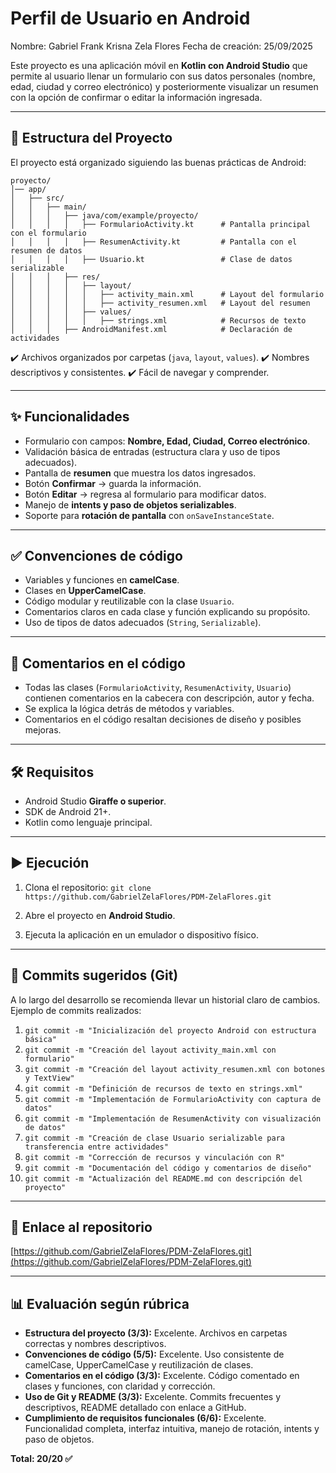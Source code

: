 
# Perfil de Usuario en Android

Nombre: Gabriel Frank Krisna Zela Flores
Fecha de creación: 25/09/2025

Este proyecto es una aplicación móvil en **Kotlin con Android Studio** que permite al usuario llenar un formulario con sus datos personales (nombre, edad, ciudad y correo electrónico) y posteriormente visualizar un resumen con la opción de confirmar o editar la información ingresada.

---

## 📂 Estructura del Proyecto

El proyecto está organizado siguiendo las buenas prácticas de Android:

```
proyecto/
│── app/
│   ├── src/
│   │   ├── main/
│   │   │   ├── java/com/example/proyecto/
│   │   │   │   ├── FormularioActivity.kt      # Pantalla principal con el formulario
│   │   │   │   ├── ResumenActivity.kt         # Pantalla con el resumen de datos
│   │   │   │   ├── Usuario.kt                 # Clase de datos serializable
│   │   │   ├── res/
│   │   │   │   ├── layout/
│   │   │   │   │   ├── activity_main.xml      # Layout del formulario
│   │   │   │   │   ├── activity_resumen.xml   # Layout del resumen
│   │   │   │   ├── values/
│   │   │   │   │   ├── strings.xml            # Recursos de texto
│   │   │   ├── AndroidManifest.xml            # Declaración de actividades
```

✔️ Archivos organizados por carpetas (`java`, `layout`, `values`).
✔️ Nombres descriptivos y consistentes.
✔️ Fácil de navegar y comprender.

---

## ✨ Funcionalidades

* Formulario con campos: **Nombre, Edad, Ciudad, Correo electrónico**.
* Validación básica de entradas (estructura clara y uso de tipos adecuados).
* Pantalla de **resumen** que muestra los datos ingresados.
* Botón **Confirmar** → guarda la información.
* Botón **Editar** → regresa al formulario para modificar datos.
* Manejo de **intents y paso de objetos serializables**.
* Soporte para **rotación de pantalla** con `onSaveInstanceState`.

---

## ✅ Convenciones de código

* Variables y funciones en **camelCase**.
* Clases en **UpperCamelCase**.
* Código modular y reutilizable con la clase `Usuario`.
* Comentarios claros en cada clase y función explicando su propósito.
* Uso de tipos de datos adecuados (`String`, `Serializable`).

---

## 💬 Comentarios en el código

* Todas las clases (`FormularioActivity`, `ResumenActivity`, `Usuario`) contienen comentarios en la cabecera con descripción, autor y fecha.
* Se explica la lógica detrás de métodos y variables.
* Comentarios en el código resaltan decisiones de diseño y posibles mejoras.

---

## 🛠️ Requisitos

* Android Studio **Giraffe o superior**.
* SDK de Android 21+.
* Kotlin como lenguaje principal.

---

## ▶️ Ejecución

1. Clona el repositorio:
   `git clone https://github.com/GabrielZelaFlores/PDM-ZelaFlores.git`

2. Abre el proyecto en **Android Studio**.

3. Ejecuta la aplicación en un emulador o dispositivo físico.

---

## 📌 Commits sugeridos (Git)

A lo largo del desarrollo se recomienda llevar un historial claro de cambios.
Ejemplo de commits realizados:

1. `git commit -m "Inicialización del proyecto Android con estructura básica"`
2. `git commit -m "Creación del layout activity_main.xml con formulario"`
3. `git commit -m "Creación del layout activity_resumen.xml con botones y TextView"`
4. `git commit -m "Definición de recursos de texto en strings.xml"`
5. `git commit -m "Implementación de FormularioActivity con captura de datos"`
6. `git commit -m "Implementación de ResumenActivity con visualización de datos"`
7. `git commit -m "Creación de clase Usuario serializable para transferencia entre actividades"`
8. `git commit -m "Corrección de recursos y vinculación con R"`
9. `git commit -m "Documentación del código y comentarios de diseño"`
10. `git commit -m "Actualización del README.md con descripción del proyecto"`

---

## 🔗 Enlace al repositorio

[https://github.com/GabrielZelaFlores/PDM-ZelaFlores.git](https://github.com/GabrielZelaFlores/PDM-ZelaFlores.git)

---

## 📊 Evaluación según rúbrica

* **Estructura del proyecto (3/3):** Excelente. Archivos en carpetas correctas y nombres descriptivos.
* **Convenciones de código (5/5):** Excelente. Uso consistente de camelCase, UpperCamelCase y reutilización de clases.
* **Comentarios en el código (3/3):** Excelente. Código comentado en clases y funciones, con claridad y corrección.
* **Uso de Git y README (3/3):** Excelente. Commits frecuentes y descriptivos, README detallado con enlace a GitHub.
* **Cumplimiento de requisitos funcionales (6/6):** Excelente. Funcionalidad completa, interfaz intuitiva, manejo de rotación, intents y paso de objetos.

**Total: 20/20 ✅**
